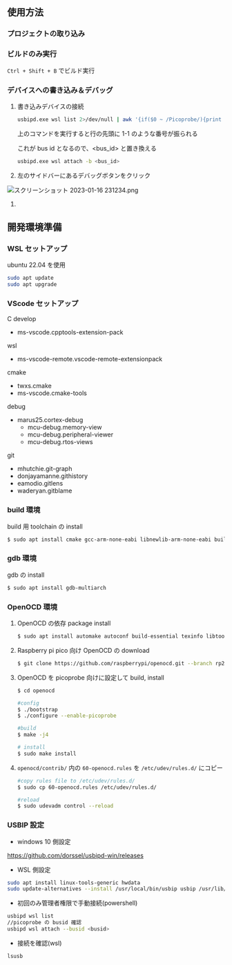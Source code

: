 

## 使用方法

### プロジェクトの取り込み

### ビルドのみ実行

`Ctrl + Shift + B` でビルド実行

### デバイスへの書き込み＆デバッグ

1. 書き込みデバイスの接続
    
    ```bash
    usbipd.exe wsl list 2>/dev/null | awk '{if($0 ~ /Picoprobe/){print $0}}'
    ```
    
    上のコマンドを実行すると行の先頭に 1-1 のような番号が振られる
    
    これが bus id となるので、<bus_id> と置き換える
    
    ```bash
    usbipd.exe wsl attach -b <bus_id>
    ```
    
2. 左のサイドバーにあるデバッグボタンをクリック

![スクリーンショット 2023-01-16 231234.png](%E7%92%B0%E5%A2%83%201508907910a34b1aa2c0c8e8153647fb/%25E3%2582%25B9%25E3%2582%25AF%25E3%2583%25AA%25E3%2583%25BC%25E3%2583%25B3%25E3%2582%25B7%25E3%2583%25A7%25E3%2583%2583%25E3%2583%2588_2023-01-16_231234.png)

1. 

## 開発環境準備

### WSL セットアップ

ubuntu 22.04 を使用

```bash
sudo apt update
sudo apt upgrade
```

### VScode セットアップ

C develop

- ms-vscode.cpptools-extension-pack

wsl

- ms-vscode-remote.vscode-remote-extensionpack

cmake 

- twxs.cmake
- ms-vscode.cmake-tools

debug

- marus25.cortex-debug
    - mcu-debug.memory-view
    - mcu-debug.peripheral-viewer
    - mcu-debug.rtos-views

git

- mhutchie.git-graph
- donjayamanne.githistory
- eamodio.gitlens
- waderyan.gitblame

### build 環境

build 用 toolchain の install

```bash
$ sudo apt install cmake gcc-arm-none-eabi libnewlib-arm-none-eabi build-essential
```

### gdb 環境

gdb の install

```bash
$ sudo apt install gdb-multiarch
```

### OpenOCD 環境

1. OpenOCD の依存 package install
    
    ```bash
    $ sudo apt install automake autoconf build-essential texinfo libtool libftdi-dev libusb-1.0-0-dev pkg-config
    ```
    
2. Raspberry pi pico 向け OpenOCD の download
    
    ```bash
    $ git clone https://github.com/raspberrypi/openocd.git --branch rp2040 --recursive --depth=1
    ```
    
3. OpenOCD を picoprobe 向けに設定して build, install
    
    ```bash
    $ cd openocd
    
    #config
    $ ./bootstrap
    $ ./configure --enable-picoprobe
    
    #build
    $ make -j4
    
    # install
    $ sudo make install
    ```
    
4. `openocd/contrib/` 内の `60-openocd.rules` を `/etc/udev/rules.d/` にコピー
    
    ```bash
    #copy rules file to /etc/udev/rules.d/
    $ sudo cp 60-openocd.rules /etc/udev/rules.d/
    
    #reload
    $ sudo udevadm control --reload
    ```
    

### USBIP 設定

- windows 10 側設定

https://github.com/dorssel/usbipd-win/releases

- WSL 側設定

```bash
sudo apt install linux-tools-generic hwdata
sudo update-alternatives --install /usr/local/bin/usbip usbip /usr/lib/linux-tools/*-generic/usbip 20
```

- 初回のみ管理者権限で手動接続(powershell)

```bash
usbipd wsl list
//picoprobe の busid 確認
usbipd wsl attach --busid <busid>
```

- 接続を確認(wsl)

```bash
lsusb
```
